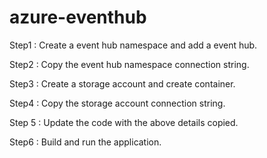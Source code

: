 # azure-eventhub

Step1 : Create a event hub namespace and add a event hub.

Step2 : Copy the event hub namespace connection string.

Step3 : Create a storage account and create container.

Step4 : Copy the storage account connection string.

Step 5 : Update the code with the above details copied.

Step6 : Build and run the application.

